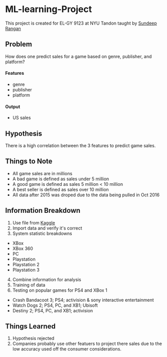 # ML-learning-Project
This project is created for EL-GY 9123 at NYU Tandon taught by [Sundeep Rangan](http://wireless.engineering.nyu.edu/sundeep-rangan/)

## Problem
How does one predict sales for a game based on genre, publisher, and platform?

#### Features
* genre
* publisher
* platform

#### Output
* US sales

## Hypothesis
There is a high correlation between the 3 features to predict game sales.

## Things to Note
* All game sales are in millions
* A bad game is defined as sales under 5 million
* A good game is defined as sales 5 million < 10 million
* A best seller is defined as sales over 10 million
* All data after 2015 was droped due to the data being pulled in Oct 2016

## Information Breakdown
1. Use file from [Kaggle](https://www.kaggle.com/gregorut/videogamesales)
2. Import data and verify it's correct
3. System statistic breakdowns
  * XBox
  * XBox 360
  * PC
  * Playstation
  * Playstation 2
  * Playstation 3
4. Combine information for analysis
5. Training of data
6. Testing on popular games for PS4 and XBox 1
  * Crash Bandacoot 3; PS4; activision & sony interactive entertainment
  * Watch Dogs 2; PS4, PC, and XB1; Ubisoft
  * Destiny 2; PS4, PC, and XB1; activision
  
## Things Learned
1. Hypothesis rejected
2. Companies probably use other featuers to project there sales due to the low accuracy used off the consumer considerations.
